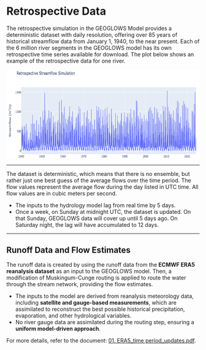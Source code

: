# Retrospective Data

The retrospective simulation in the GEOGLOWS Model provides a deterministic dataset with daily resolution, offering over 85 years of historical streamflow data from January 1, 1940, to the near present. Each of the 6 million river segments in the GEOGLOWS model has its own retrospective time series available for download. The plot below shows an example of the retrospective data for one river.

![image](image4.png)

---

The dataset is deterministic, which means that there is no ensemble, but rather just one best guess of the average flows over the time period. The flow values represent the average flow during the day listed in UTC time. All flow values are in cubic meters per second.

- The inputs to the hydrology model lag from real time by 5 days.
- Once a week, on Sunday at midnight UTC, the dataset is updated. On that Sunday, GEOGLOWS data will cover up until 5 days ago. On Saturday night, the lag will have accumulated to 12 days.

---

## Runoff Data and Flow Estimates

The runoff data is created by using the runoff data from the **ECMWF ERA5 reanalysis dataset** as an input to the GEOGLOWS model. Then, a modification of Muskingum-Cunge routing is applied to route the water through the stream network, providing the flow estimates.

- The inputs to the model are derived from reanalysis meteorology data, including **satellite and gauge-based measurements**, which are assimilated to reconstruct the best possible historical precipitation, evaporation, and other hydrological variables.
- No river gauge data are assimilated during the routing step, ensuring a **uniform model-driven approach**.

For more details, refer to the document: [01. ERA5_time period_updates.pdf](https://drive.google.com/file/d/10P53NdkSTfsGsyc-PSE5nVMYAvMCU1Q-/view?usp=sharing).



